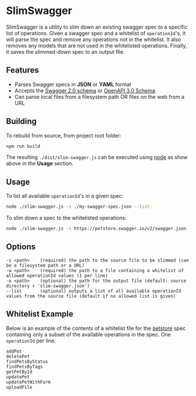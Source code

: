SlimSwagger
============================
SlimSwagger is a utility to slim down an existing swagger spec to a specific list of operations. Given a swagger spec and a whitelist of `operationId`'s, it will parse the spec and remove any operations not in the whitelist. It also removes any models that are not used in the whitelisted operations. Finally, it saves the slimmed-down spec to an output file.


Features
--------------------------
- Parses Swagger specs in **JSON** or **YAML** format
- Accepts the [Swagger 2.0 schema](https://github.com/OAI/OpenAPI-Specification/blob/master/schemas/v2.0/schema.json) or [OpenAPI 3.0 Schema](https://github.com/OAI/OpenAPI-Specification/blob/master/schemas/v3.0/schema.json)
- Can parse local files from a filesystem path OR files on the web from a URL 


Building
--------------------------
To rebuild from source, from project root folder:

```bash
npm run build
```

The resulting `./dist/slim-swagger.js` can be executed using [node](https://nodejs.org/en/) as show above in the **Usage** section.


Usage
--------------------------
To list all available `operationId`'s in a given spec:
```bash
node ./slim-swagger.js -s ./my-swagger-spec.json --list
```

To slim down a spec to the whitelisted operations:
```bash
node ./slim-swagger.js -s https://petstore.swagger.io/v2/swagger.json -w ./whitelist-petstore.txt -o ./slim.json
```


Options
--------------------------
```text
-s <path>    (required) the path to the source file to be slimmed (can be a filesystem path or a URL)
-w <path>    (required) the path to a file containing a whitelist of allowed operationId values (1 per line)
-o <path>    (optional) the path for the output file (default: source directory + 'slim-swagger.json')
--list       (optional) outputs a list of all available operationId values from the source file (default if no allowed list is given)
```


Whitelist Example
--------------------------
Below is an example of the contents of a whitelist file for the [petstore](https://petstore.swagger.io/v2/swagger.json) spec containing only a subset of the available operations in the spec. One `operationId` per line.
```text
addPet
deletePet
findPetsByStatus
findPetsByTags
getPetById
updatePet
updatePetWithForm
uploadFile
```
